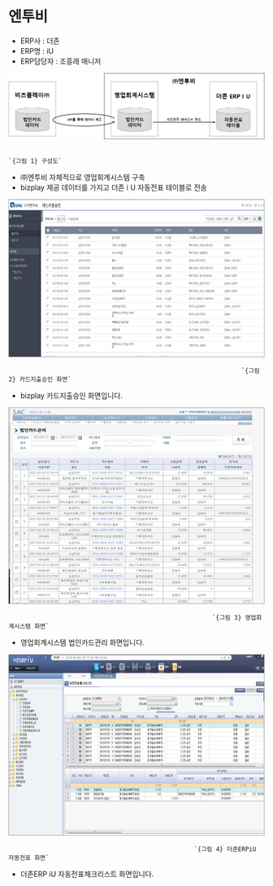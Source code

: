 # 엔투비

 - ERP사 : 더존   
 - ERP명 : iU  
 - ERP담당자 : 조흥래 매니저

![](../../../../.gitbook/assets/image%20%28148%29.png)

                                                                          `{그림 1} 구성도`

 - ㈜엔투비 자체적으로 영업회계시스템 구축  
 - bizplay 제공 데이터를 가지고 더존 i U 자동전표 테이블로 전송

![](../../../../.gitbook/assets/image%20%28160%29.png)

                                                                    `{그림 2} 카드지출승인 화면`

 - bizplay 카드지출승인 화면입니다.

![](../../../../.gitbook/assets/image%20%2849%29.png)

                                                            `{그림 3} 영업회계시스템 화면`

 - 영업회계시스템 법인카드관리 화면입니다.

![](../../../../.gitbook/assets/image%20%28180%29.png)

                                                       `{그림 4} 더존ERPiU 자동전표 화면`

 - 더존ERP iU 자동전표체크리스트 화면입니다.

